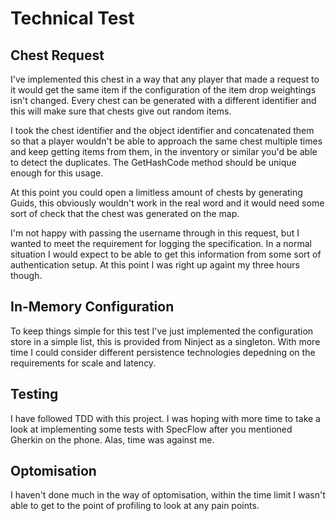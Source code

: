 # Technical Test

## Chest Request

I've implemented this chest in a way that any player that made a request to it
would get the same item if the configuration of the item drop weightings isn't 
changed. Every chest can be generated with a different identifier and this will
make sure that chests give out random items.

I took the chest identifier and the object identifier and concatenated them so
that a player wouldn't be able to approach the same chest multiple times and 
keep getting items from them, in the inventory or similar you'd be able to detect
the duplicates. The GetHashCode method should be unique enough for this usage.

At this point you could open a limitless amount of chests by generating Guids,
this obviously wouldn't work in the real word and it would need some sort of
check that the chest was generated on the map.

I'm not happy with passing the username through in this request, but I wanted to
meet the requirement for logging the specification. In a normal situation I would
expect to be able to get this information from some sort of authentication setup.
At this point I was right up againt my three hours though.

## In-Memory Configuration

To keep things simple for this test I've just implemented the configuration store
in a simple list, this is provided from Ninject as a singleton. With more time I 
could consider different persistence technologies depedning on the requirements
for scale and latency.

## Testing

I have followed TDD with this project. I was hoping with more time to take a look
at implementing some tests with SpecFlow after you mentioned Gherkin on the phone.
Alas, time was against me.

## Optomisation

I haven't done much in the way of optomisation, within the time limit I wasn't able
to get to the point of profiling to look at any pain points.
